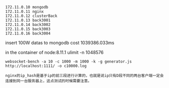 ```
172.11.0.10 mongodb
172.11.0.11 nginx
172.11.0.12 clusterBack
172.11.0.13 back3001
172.11.0.14 back3002
172.11.0.15 back3003
172.11.0.16 back3004
```
insert 100W datas to mongodb cost 1039386.033ms

in the container of node:8.11.1
ulimit -n
1048576

```
websocket-bench -a 10 -c 1000 -m 1000 -k -g generator.js   http://localhost:1111/ -o c10000.log
```


```
nginx的ip_hash是基于ip的前三段进行计算的，也就是说ip只有D段不同的两台客户端一定会连接到同一台服务器上，这点测试的时候需要注意。
```